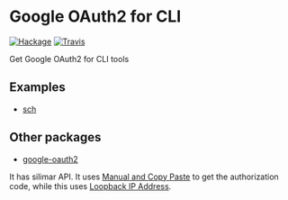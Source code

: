 # Google OAuth2 for CLI
[![Hackage](https://img.shields.io/hackage/v/google-oauth2-for-cli.svg)](http://hackage.haskell.org/package/google-oauth2-for-cli-0.1.0.1)
[![Travis](https://img.shields.io/travis/rust-lang/rust.svg)](https://travis-ci.org/ishiy1993/google-oauth2-for-cli)

Get Google OAuth2 for CLI tools

## Examples

- [sch](https://github.com/ishiy1993/sch)

## Other packages

- [google-oauth2](https://github.com/pbrisbin/google-oauth2)

It has silimar API. It uses [Manual and Copy Paste](https://developers.google.com/identity/protocols/OAuth2InstalledApp#redirect-uri_alternative) to get the authorization code, while this uses [Loopback IP Address](https://developers.google.com/identity/protocols/OAuth2InstalledApp#redirect-uri_loopback).
